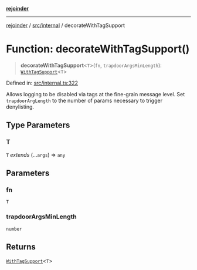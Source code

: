 [**rejoinder**](../../../README.md)

***

[rejoinder](../../../README.md) / [src/internal](../README.md) / decorateWithTagSupport

# Function: decorateWithTagSupport()

> **decorateWithTagSupport**\<`T`\>(`fn`, `trapdoorArgsMinLength`): [`WithTagSupport`](../type-aliases/WithTagSupport.md)\<`T`\>

Defined in: [src/internal.ts:322](https://github.com/Xunnamius/rejoinder/blob/c7f17e27f307bf82c34a0a089f2eb7bd7288b876/src/internal.ts#L322)

Allows logging to be disabled via tags at the fine-grain message level. Set
`trapdoorArgLength` to the number of params necessary to trigger denylisting.

## Type Parameters

### T

`T` *extends* (...`args`) => `any`

## Parameters

### fn

`T`

### trapdoorArgsMinLength

`number`

## Returns

[`WithTagSupport`](../type-aliases/WithTagSupport.md)\<`T`\>
